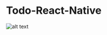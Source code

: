 # Todo-React-Native
![alt text](https://user-images.githubusercontent.com/33238066/82158062-0848fb00-988e-11ea-9fac-f824f150e571.gif)
 

